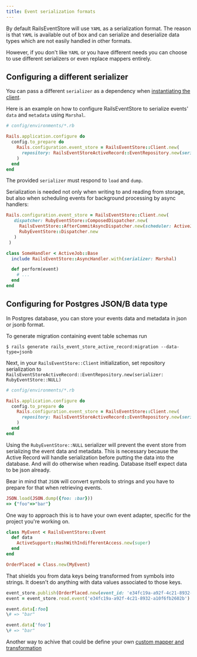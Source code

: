 ```yaml
---
title: Event serialization formats
---
```


By default RailsEventStore will use `YAML` as a
serialization format. The reason is that `YAML` is available out of box
and can serialize and deserialize data types which are not easily
handled in other formats.

However, if you don't like `YAML` or you have different needs you can
choose to use different serializers or even replace mappers entirely.

## Configuring a different serializer

You can pass a different `serializer` as a dependency when [instantiating
the client](../getting-started/install).

Here is an example on how to configure RailsEventStore to serialize
events' `data` and `metadata` using `Marshal`.

```ruby
# config/environments/*.rb

Rails.application.configure do
  config.to_prepare do
    Rails.configuration.event_store = RailsEventStore::Client.new(
      repository: RailsEventStoreActiveRecord::EventRepository.new(serializer: Marshal)
    )
  end
end
```

The provided `serializer` must respond to `load` and `dump`.

Serialization is needed not only when writing to and reading from storage, but also when scheduling events for background processing by async handlers:

```ruby
Rails.configuration.event_store = RailsEventStore::Client.new(
   dispatcher: RubyEventStore::ComposedDispatcher.new(
     RailsEventStore::AfterCommitAsyncDispatcher.new(scheduler: ActiveJobScheduler.new(serializer: Marshal)),
     RubyEventStore::Dispatcher.new
   )
 )
```

```ruby
class SomeHandler < ActiveJob::Base
  include RailsEventStore::AsyncHandler.with(serializer: Marshal)

  def perform(event)
    # ...
  end
end
```

## Configuring for Postgres JSON/B data type

In Postgres database, you can store your events data and metadata in json or jsonb format.

To generate migration containing event table schemas run

```console
$ rails generate rails_event_store_active_record:migration --data-type=jsonb
```

Next, in your `RailsEventStore::Client` initialization, set repository serialization to ` RailsEventStoreActiveRecord::EventRepository.new(serializer: RubyEventStore::NULL)`

```ruby
# config/environments/*.rb

Rails.application.configure do
  config.to_prepare do
    Rails.configuration.event_store = RailsEventStore::Client.new(
      repository: RailsEventStoreActiveRecord::EventRepository.new(serializer: RubyEventStore::NULL)
    )
  end
end
```

Using the `RubyEventStore::NULL` serializer will prevent the event store from serializing the event data and metadata. This is necessary because the Active Record will handle serialization before putting the data into the database. And will do otherwise when reading. Database itself expect data to be json already.

<div class="px-4 text-blue-600 bg-blue-100 border-l-4 border-blue-500" role="alert">
  <p class="text-base font-bold">Bear in mind that <code>JSON</code> will convert symbols to strings and you have to prepare for that when retrieving events.</p>
  
```ruby
JSON.load(JSON.dump({foo: :bar}))
=> {"foo"=>"bar"}
```

One way to approach this is to have your own event adapter, specific for the project you're working on.

```ruby
class MyEvent < RailsEventStore::Event
  def data
    ActiveSupport::HashWithIndifferentAccess.new(super)
  end
end

OrderPlaced = Class.new(MyEvent)
```


That shields you from data keys being transformed from symbols into strings. It doesn't do anything with data values associated to those keys.

```ruby
event_store.publish(OrderPlaced.new(event_id: 'e34fc19a-a92f-4c21-8932-a10f6fb2602b', data: { foo: :bar }))
event = event_store.read.event('e34fc19a-a92f-4c21-8932-a10f6fb2602b')

event.data[:foo]
\# => "bar"

event.data['foo']
\# => "bar"
```

Another way to achive that could be define your own <a href="../advanced-topics/mappers#custom-mapper">custom mapper and transformation</a>

</div>
